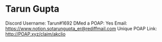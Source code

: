 # Tarun Gupta

Discord Username: Tarun#1692
DMed a POAP: Yes
Email: https://www.notion.sotarungupta_er@rediffmail.com
Unique POAP Link: http://POAP.xyz/claim/akclio